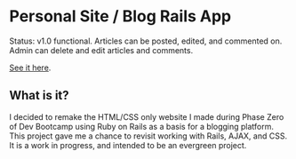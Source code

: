 # Personal Site / Blog Rails App
Status: v1.0 functional. Articles can be posted, edited, and commented on. Admin can delete and edit articles and comments.

[See it here](https://mtvillwock.herokuapp.com/).

## What is it?
I decided to remake the HTML/CSS only website I made during Phase Zero of Dev Bootcamp using Ruby on Rails as a basis for a blogging platform. This project gave me a chance to revisit working with Rails, AJAX, and CSS. It is a work in progress, and intended to be an evergreen project.
